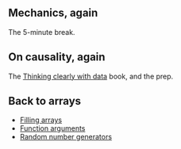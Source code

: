 ## Mechanics, again

The 5-minute break.

## On causality, again

The [Thinking clearly with
data](https://www.perlego.com/book/2646783/thinking-clearly-with-data-a-guide-to-quantitative-reasoning-and-analysis-pdf) book, and the prep.

## Back to arrays

* [Filling
  arrays](https://lisds.github.io/textbook/arrays/filling_arrays)
* [Function
  arguments](https://lisds.github.io/textbook/arrays/function_arguments)
* [Random number
  generators](https://lisds.github.io/textbook/arrays/rng_choice)
